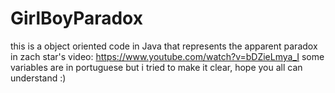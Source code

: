# GirlBoyParadox
this is  a object oriented code in Java that represents the apparent paradox in zach star's video: https://www.youtube.com/watch?v=bDZieLmya_I
some variables are in portuguese but i tried to make it clear, hope you all can understand :)
